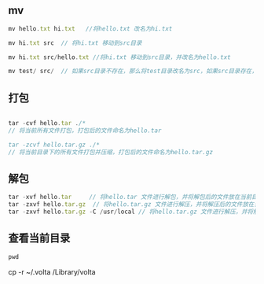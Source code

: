 
## mv

```js
mv hello.txt hi.txt   //将hello.txt 改名为hi.txt

mv hi.txt src  // 将hi.txt 移动到src目录

mv hi.txt src/hello.txt //将hi.txt 移动到src目录，并改名为hello.txt

mv test/ src/  // 如果src目录不存在，那么将test目录改名为src，如果src目录存在，则是将test目录移动到src目录下

```


## 打包

```js

tar -cvf hello.tar ./*    
// 将当前所有文件打包，打包后的文件命名为hello.tar

tar -zcvf hello.tar.gz ./*  
// 将当前目录下的所有文件打包并压缩，打包后的文件命名为hello.tar.gz


```

## 解包

```js
tar -xvf hello.tar     // 将hello.tar 文件进行解包，并将解包后的文件放在当前目录
tar -zxvf hello.tar.gz  // 将hello.tar.gz 文件进行解压，并将解压后的文件放在当前目录
tar -zxvf hello.tar.gz -C /usr/local // 将hello.tar.gz 文件进行解压，并将解压后的文件放在/usr/local目录
```


## 查看当前目录

```js
pwd
```

cp -r ~/.volta /Library/volta
